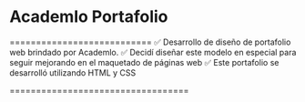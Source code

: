 # Academlo Portafolio
===========================
✅ Desarrollo de diseño de portafolio web brindado por Academlo.
✅ Decidí diseñar este modelo en especial para seguir mejorando en el maquetado de páginas web 
✅  Este portafolio se desarrolló utilizando HTML y CSS

==================================